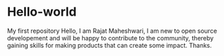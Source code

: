 # Hello-world
My first repository
Hello, I am Rajat Maheshwari, I am new to open source developement and will be happy to contribute to the community, thereby gaining skills for making products that can create some impact. Thanks.
